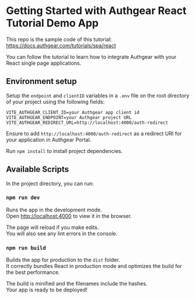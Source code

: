 # Getting Started with Authgear React Tutorial Demo App

This repo is the sample code of this tutorial: https://docs.authgear.com/tutorials/spa/react

You can follow the tutorial to learn how to integrate Authgear with your React single page applications.

## Environment setup

Setup the `endpoint` and `clientID` variables in a `.env` file on the root directory of your project using the following fields:
```
VITE_AUTHGEAR_CLIENT_ID=your Authgear app client id
VITE_AUTHGEAR_ENDPOINT=your Authgear project URL
VITE_AUTHGEAR_REDIRECT_URL=http://localhost:4000/auth-redirect
```

Ensure to add `http://localhost:4000/auth-redirect` as a redirect URI for your application in Authgear Portal.

Run `npm install` to install project dependencies.

## Available Scripts

In the project directory, you can run:

### `npm run dev`

Runs the app in the development mode.\
Open [http://localhost:4000](http://localhost:4000) to view it in the browser.

The page will reload if you make edits.\
You will also see any lint errors in the console.

### `npm run build`

Builds the app for production to the `dist` folder.\
It correctly bundles React in production mode and optimizes the build for the best performance.

The build is minified and the filenames include the hashes.\
Your app is ready to be deployed!
